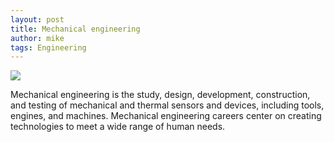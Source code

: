 ```yaml
---
layout: post
title: Mechanical engineering
author: mike
tags: Engineering
---
```

<img class="image" src="/assets/images/mechanical-engineering.jpg">

Mechanical engineering is the study, design, development, construction, and testing of mechanical and thermal sensors and devices, including tools, engines, and machines. Mechanical engineering careers center on creating technologies to meet a wide range of human needs.